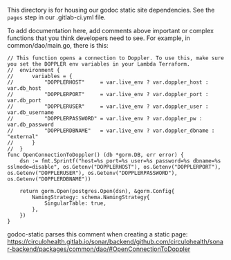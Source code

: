 This directory is for housing our godoc static site dependencies. See the `pages` step in our .gitlab-ci.yml file.

To add documentation here, add comments above important or complex functions that you think developers need to see.
For example, in common/dao/main.go, there is this:

```
// This function opens a connection to Doppler. To use this, make sure you set the DOPPLER env variables in your Lambda Terraform.
// 	environment {
// 		variables = {
// 			"DOPPLERHOST"     = var.live_env ? var.doppler_host : var.db_host
// 			"DOPPLERPORT"     = var.live_env ? var.doppler_port : var.db_port
// 			"DOPPLERUSER"     = var.live_env ? var.doppler_user : var.db_username
// 			"DOPPLERPASSWORD" = var.live_env ? var.doppler_pw : var.db_password
// 			"DOPPLERDBNAME"   = var.live_env ? var.doppler_dbname : "external"
// 		}
// 	}
func OpenConnectionToDoppler() (db *gorm.DB, err error) {
	dsn := fmt.Sprintf("host=%s port=%s user=%s password=%s dbname=%s sslmode=disable", os.Getenv("DOPPLERHOST"), os.Getenv("DOPPLERPORT"), os.Getenv("DOPPLERUSER"), os.Getenv("DOPPLERPASSWORD"), os.Getenv("DOPPLERDBNAME"))

	return gorm.Open(postgres.Open(dsn), &gorm.Config{
		NamingStrategy: schema.NamingStrategy{
			SingularTable: true,
		},
	})
}
```

godoc-static parses this comment when creating a static page: https://circulohealth.gitlab.io/sonar/backend/github.com/circulohealth/sonar-backend/packages/common/dao/#OpenConnectionToDoppler